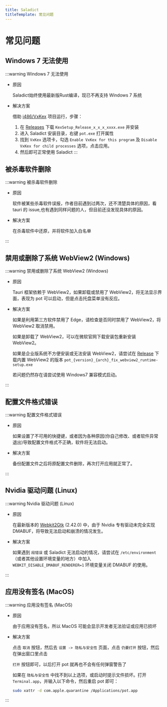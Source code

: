```yaml
---
title: Saladict
titleTemplate: 常见问题
---
```


# 常见问题

## Windows 7 无法使用

:::warning Windows 7 无法使用

- 原因

  Saladict始终使用最新版Rust编译，现已不再支持 Windows 7 系统

- 解决方案

  借助 [i486/VxKex](https://github.com/i486/VxKex) 项目运行，步骤：
  1. 在 [Releases](https://github.com/i486/VxKex/releases) 下载 `KexSetup_Release_x_x_x_xxxx.exe` 并安装
  2. 进入 Saladict 安装目录，右键 `pot.exe` 打开属性
  3. 找到 `VxKex` 选项卡，勾选 `Enable VxKex for this program` 及 `Disable VxKex for child processes` 选项，点击应用。
  4. 然后即可正常使用 Saladict
:::

## 被杀毒软件删除

:::warning 被杀毒软件删除

- 原因

  软件被某些杀毒软件误报，作者目前遇到过两次，还不清楚具体的原因，看 tauri 的 issue,也有遇到同样问题的人，但目前还没发现具体的原因。

- 解决方案

  在杀毒软件中还原，并将软件加入白名单

:::

## 禁用或删除了系统 WebView2 (Windows)

:::warning 禁用或删除了系统 WebView2 (Windows)

- 原因

  Tauri 框架依赖于 WebView2，如果卸载或禁用了 WebView2，将无法显示界面，表现为 pot 可以启动，但是点击托盘菜单没有反应。

- 解决方案

  如果是利用第三方软件禁用了 Edge，请检查是否同时禁用了 WebView2，将 WebView2 取消禁用。

  如果是卸载了 WebView2，可以在微软官网下载安装包重新安装 WebView2。

  如果是企业版系统不方便安装或无法安装 WebView2，请尝试在 [Release](https://github.com/pot-app/pot-desktop/releases/latest) 下载内置 WebView2 的版本 `pot_{version}_{arch}_fix_webview2_runtime-setup.exe`

  若问题仍然存在请尝试使用 Windows7 兼容模式启动。

:::

## 配置文件格式错误

:::warning 配置文件格式错误

- 原因

  如果设置了不可用的快捷键，或者因为各种原因(你自己修改、或者软件异常退出)导致配置文件格式不正确，软件将无法启动。

- 解决方案

  备份配置文件之后将原配置文件删除，再次打开应用就正常了。

:::

## Nvidia 驱动问题 (Linux)

:::warning Nvidia 驱动问题 (Linux)

- 原因

  在最新版本的 [Webkit2Gtk](https://archlinux.org/packages/extra/x86_64/webkit2gtk) (2.42.0) 中，由于 Nvidia 专有驱动未完全实现 DMABUF，将导致无法启动和崩溃的情况发生。

- 解决方案

  如果遇到 `段错误` 或 Saladict 无法启动的情况，请尝试在 `/etc/environment` （或者其他设置环境变量的地方）中加入 `WEBKIT_DISABLE_DMABUF_RENDERER=1` 环境变量关闭 DMABUF 的使用。

:::

## 应用没有签名 (MacOS)

:::warning 应用没有签名 (MacOS)

- 原因

  由于应用没有签名，所以 MacOS 可能会显示开发者无法验证或应用已损坏

- 解决方案

  点击 `取消` 按钮，然后去 `设置 -> 隐私与安全性` 页面，点击 `仍要打开` 按钮，然后在弹出窗口里点击

  `打开` 按钮即可，以后打开 pot 就再也不会有任何弹窗警告了

  如果在 `隐私与安全性` 中找不到以上选项，或启动时提示文件损坏。打开 `Terminal.app`，并输入以下命令，然后重启 pot 即可：

  ```bash
  sudo xattr -d com.apple.quarantine /Applications/pot.app
  ```

:::
